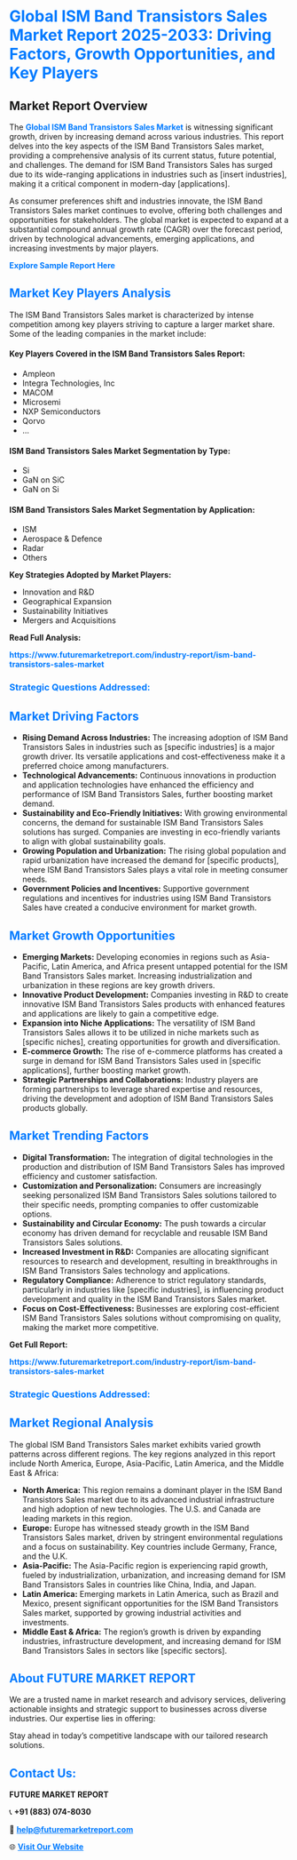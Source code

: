 <h1 style="color: #007BFF;">Global ISM Band Transistors Sales Market Report 2025-2033: Driving Factors, Growth Opportunities, and Key Players</h1>

<section id="overview">
<h2>Market Report Overview</h2>
<p>The <a href="https://www.futuremarketreport.com/industry-report/ism-band-transistors-sales-market" style="color: #007BFF; text-decoration: none;"><strong>Global ISM Band Transistors Sales Market</strong></a> is witnessing significant growth, driven by increasing demand across various industries. This report delves into the key aspects of the ISM Band Transistors Sales market, providing a comprehensive analysis of its current status, future potential, and challenges. The demand for ISM Band Transistors Sales has surged due to its wide-ranging applications in industries such as [insert industries], making it a critical component in modern-day [applications].</p>
<p>As consumer preferences shift and industries innovate, the ISM Band Transistors Sales market continues to evolve, offering both challenges and opportunities for stakeholders. The global market is expected to expand at a substantial compound annual growth rate (CAGR) over the forecast period, driven by technological advancements, emerging applications, and increasing investments by major players.</p>
</section>

<section id="overview">
<p><a href="https://www.futuremarketreport.com/request-sample/reportId=109199" style="color: #007BFF; text-decoration: none;"><strong>Explore Sample Report Here</strong></a></p>
</section>

<section id="key-players">
<h2 style="color: #007BFF;">Market Key Players Analysis</h2>
<p>The ISM Band Transistors Sales market is characterized by intense competition among key players striving to capture a larger market share. Some of the leading companies in the market include:</p>
<h4>Key Players Covered in the ISM Band Transistors Sales Report:</h4>
<ul><li>Ampleon</li><li>Integra Technologies, Inc</li><li>MACOM</li><li>Microsemi</li><li>NXP Semiconductors</li><li>Qorvo</li><li>...</li></ul>
<h4>ISM Band Transistors Sales Market Segmentation by Type:</h4>
<ul><li>Si</li><li>GaN on SiC</li><li>GaN on Si</li></ul>

<h4>ISM Band Transistors Sales Market Segmentation by Application:</h4>
<ul><li>ISM</li><li>Aerospace &amp; Defence</li><li>Radar</li><li>Others</li></ul>
<p><strong>Key Strategies Adopted by Market Players:</strong></p>
<ul>
<li>Innovation and R&D</li>
<li>Geographical Expansion</li>
<li>Sustainability Initiatives</li>
<li>Mergers and Acquisitions</li>
</ul>
</section>

<section>
<p><strong>Read Full Analysis: </strong></p><a href="https://www.futuremarketreport.com/industry-report/ism-band-transistors-sales-market" style="color: #007BFF; text-decoration: none;"><strong>https://www.futuremarketreport.com/industry-report/ism-band-transistors-sales-market</strong></a>
<h3 style="color: #007BFF;">Strategic Questions Addressed:</h3>
</section>

<section id="driving-factors">
<h2 style="color: #007BFF;">Market Driving Factors</h2>
<ul>
<li><strong>Rising Demand Across Industries:</strong> The increasing adoption of ISM Band Transistors Sales in industries such as [specific industries] is a major growth driver. Its versatile applications and cost-effectiveness make it a preferred choice among manufacturers.</li>
<li><strong>Technological Advancements:</strong> Continuous innovations in production and application technologies have enhanced the efficiency and performance of ISM Band Transistors Sales, further boosting market demand.</li>
<li><strong>Sustainability and Eco-Friendly Initiatives:</strong> With growing environmental concerns, the demand for sustainable ISM Band Transistors Sales solutions has surged. Companies are investing in eco-friendly variants to align with global sustainability goals.</li>
<li><strong>Growing Population and Urbanization:</strong> The rising global population and rapid urbanization have increased the demand for [specific products], where ISM Band Transistors Sales plays a vital role in meeting consumer needs.</li>
<li><strong>Government Policies and Incentives:</strong> Supportive government regulations and incentives for industries using ISM Band Transistors Sales have created a conducive environment for market growth.</li>
</ul>
</section>

<section id="growth-opportunities">
<h2 style="color: #007BFF;">Market Growth Opportunities</h2>
<ul>
<li><strong>Emerging Markets:</strong> Developing economies in regions such as Asia-Pacific, Latin America, and Africa present untapped potential for the ISM Band Transistors Sales market. Increasing industrialization and urbanization in these regions are key growth drivers.</li>
<li><strong>Innovative Product Development:</strong> Companies investing in R&D to create innovative ISM Band Transistors Sales products with enhanced features and applications are likely to gain a competitive edge.</li>
<li><strong>Expansion into Niche Applications:</strong> The versatility of ISM Band Transistors Sales allows it to be utilized in niche markets such as [specific niches], creating opportunities for growth and diversification.</li>
<li><strong>E-commerce Growth:</strong> The rise of e-commerce platforms has created a surge in demand for ISM Band Transistors Sales used in [specific applications], further boosting market growth.</li>
<li><strong>Strategic Partnerships and Collaborations:</strong> Industry players are forming partnerships to leverage shared expertise and resources, driving the development and adoption of ISM Band Transistors Sales products globally.</li>
</ul>
</section>

<section id="trending-factors">
<h2 style="color: #007BFF;">Market Trending Factors</h2>
<ul>
<li><strong>Digital Transformation:</strong> The integration of digital technologies in the production and distribution of ISM Band Transistors Sales has improved efficiency and customer satisfaction.</li>
<li><strong>Customization and Personalization:</strong> Consumers are increasingly seeking personalized ISM Band Transistors Sales solutions tailored to their specific needs, prompting companies to offer customizable options.</li>
<li><strong>Sustainability and Circular Economy:</strong> The push towards a circular economy has driven demand for recyclable and reusable ISM Band Transistors Sales solutions.</li>
<li><strong>Increased Investment in R&D:</strong> Companies are allocating significant resources to research and development, resulting in breakthroughs in ISM Band Transistors Sales technology and applications.</li>
<li><strong>Regulatory Compliance:</strong> Adherence to strict regulatory standards, particularly in industries like [specific industries], is influencing product development and quality in the ISM Band Transistors Sales market.</li>
<li><strong>Focus on Cost-Effectiveness:</strong> Businesses are exploring cost-efficient ISM Band Transistors Sales solutions without compromising on quality, making the market more competitive.</li>
</ul>
</section>

<section>
<p><strong>Get Full Report: </strong></p><a href="https://www.futuremarketreport.com/industry-report/ism-band-transistors-sales-market" style="color: #007BFF; text-decoration: none;"><strong>https://www.futuremarketreport.com/industry-report/ism-band-transistors-sales-market</strong></a>
<h3 style="color: #007BFF;">Strategic Questions Addressed:</h3>
</section>


<section id="regional-analysis">
<h2 style="color: #007BFF;">Market Regional Analysis</h2>
<p>The global ISM Band Transistors Sales market exhibits varied growth patterns across different regions. The key regions analyzed in this report include North America, Europe, Asia-Pacific, Latin America, and the Middle East & Africa:</p>
<ul>
<li><strong>North America:</strong> This region remains a dominant player in the ISM Band Transistors Sales market due to its advanced industrial infrastructure and high adoption of new technologies. The U.S. and Canada are leading markets in this region.</li>
<li><strong>Europe:</strong> Europe has witnessed steady growth in the ISM Band Transistors Sales market, driven by stringent environmental regulations and a focus on sustainability. Key countries include Germany, France, and the U.K.</li>
<li><strong>Asia-Pacific:</strong> The Asia-Pacific region is experiencing rapid growth, fueled by industrialization, urbanization, and increasing demand for ISM Band Transistors Sales in countries like China, India, and Japan.</li>
<li><strong>Latin America:</strong> Emerging markets in Latin America, such as Brazil and Mexico, present significant opportunities for the ISM Band Transistors Sales market, supported by growing industrial activities and investments.</li>
<li><strong>Middle East & Africa:</strong> The region’s growth is driven by expanding industries, infrastructure development, and increasing demand for ISM Band Transistors Sales in sectors like [specific sectors].</li>
</ul>
</section>

<footer>
<h2 style="color: #007BFF;">About FUTURE MARKET REPORT</h2>
<p>We are a trusted name in market research and advisory services, delivering actionable insights and strategic support to businesses across diverse industries. Our expertise lies in offering:</p>

<p>Stay ahead in today’s competitive landscape with our tailored research solutions.</p>

<h2 style="color: #007BFF;">Contact Us:</h2>
<p><strong>FUTURE MARKET REPORT</strong></p>
<p>📞 <strong>+91 (883) 074-8030</strong></p>
<p>📧 <strong><a href="mailto:help@futuremarketreport.com" style="color: #007BFF;">help@futuremarketreport.com</a></strong></p>
<p>🌐 <strong><a href="https://www.futuremarketreport.com/" style="color: #007BFF;">Visit Our Website</a></strong></p>
</footer>